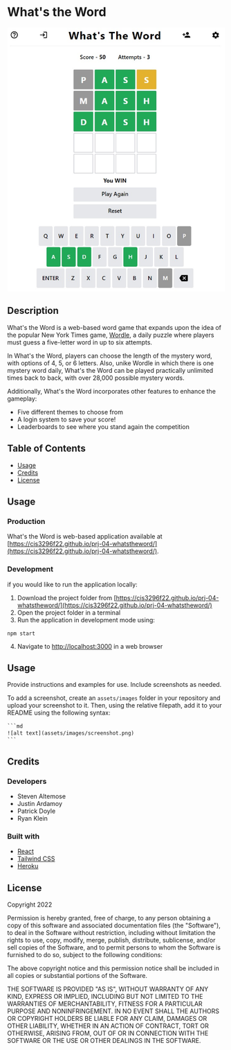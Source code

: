 # What's the Word

![Screenshot of What's the Word game board](./whatstheword.jpg)

## Description

What's the Word is a web-based word game that expands upon the idea of the popular New York Times game, [Wordle](https://www.nytimes.com/games/wordle/index.html), a daily puzzle where players must guess a five-letter word in up to six attempts.

In What's the Word, players can choose the length of the mystery word, with options of 4, 5, or 6 letters. Also, unike Wordle in which there is one mystery word daily, What's the Word can be played practically unlimited times back to back, with over 28,000 possible mystery words. 

Additionally, What's the Word incorporates other features to enhance the gameplay:
- Five different themes to choose from
- A login system to save your score!
- Leaderboards to see where you stand again the competition

## Table of Contents

- [Usage](#usage)
- [Credits](#credits)
- [License](#license)


## Usage

### Production
What's the Word is web-based application available at [https://cis3296f22.github.io/prj-04-whatstheword/](https://cis3296f22.github.io/prj-04-whatstheword/).

### Development
if you would like to run the application locally:
1. Download the project folder from [https://cis3296f22.github.io/prj-04-whatstheword/](https://cis3296f22.github.io/prj-04-whatstheword/)
2. Open the project folder in a terminal
3. Run the application in development mode using:
```
npm start
```
4. Navigate to [http://localhost:3000](http://localhost:3000) in a web browser

## Usage


Provide instructions and examples for use. Include screenshots as needed.

To add a screenshot, create an `assets/images` folder in your repository and upload your screenshot to it. Then, using the relative filepath, add it to your README using the following syntax:

    ```md
    ![alt text](assets/images/screenshot.png)
    ```

## Credits
### Developers
- Steven Altemose
- Justin Ardamoy
- Patrick Doyle
- Ryan Klein

### Built with
- [React](https://reactjs.org/)
- [Tailwind CSS](https://tailwindcss.com/)
- [Heroku](https://www.heroku.com/)

## License

Copyright 2022

Permission is hereby granted, free of charge, to any person obtaining a copy of this software and associated documentation files (the "Software"), to deal in the Software without restriction, including without limitation the rights to use, copy, modify, merge, publish, distribute, sublicense, and/or sell copies of the Software, and to permit persons to whom the Software is furnished to do so, subject to the following conditions:

The above copyright notice and this permission notice shall be included in all copies or substantial portions of the Software.

THE SOFTWARE IS PROVIDED "AS IS", WITHOUT WARRANTY OF ANY KIND, EXPRESS OR IMPLIED, INCLUDING BUT NOT LIMITED TO THE WARRANTIES OF MERCHANTABILITY, FITNESS FOR A PARTICULAR PURPOSE AND NONINFRINGEMENT. IN NO EVENT SHALL THE AUTHORS OR COPYRIGHT HOLDERS BE LIABLE FOR ANY CLAIM, DAMAGES OR OTHER LIABILITY, WHETHER IN AN ACTION OF CONTRACT, TORT OR OTHERWISE, ARISING FROM, OUT OF OR IN CONNECTION WITH THE SOFTWARE OR THE USE OR OTHER DEALINGS IN THE SOFTWARE.